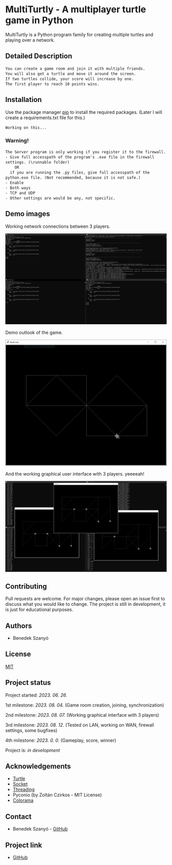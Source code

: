 # MultiTurtly - A multiplayer turtle game in Python

MultiTurtly is a Python program family for creating multiple turtles and playing over a network.

## Detailed Description

```
You can create a game room and join it with multiple friends. 
You will also get a turtle and move it around the screen. 
If two turtles collide, your score will increase by one. 
The first player to reach 10 points wins.
```

## Installation

Use the package manager [pip](https://pip.pypa.io/en/stable/) to install the required packages.
(Later I will create a requirements.txt file for this.)

```bash 
Working on this...
```


### Warning!
```
The Server program is only working if you register it to the firewall.
- Give full accesspath of the program's .exe file in the firewall settings. (\runnable folder)
    OR 
  if you are running the .py files, give full accesspath of the python.exe file. (Not recommended, because it is not safe.)
- Enable
- Both ways
- TCP and UDP
- Other settings are would be any, not specific.
```

## Demo images

Working network connections between 3 players.

![Demo image 1](merch/Demo01.PNG)

Demo outlook of the game.

![Demo image 2](merch/Demo02.PNG)

And the working graphical user interface with 3 players. yeeeeah!

![Demo image 3](merch/Demo03.PNG)


## Contributing
Pull requests are welcome. For major changes, please open an issue first to discuss what you would like to change.
The project is still in development, it is just for educational purposes.

## Authors
* Benedek Szanyó

## License
[MIT](https://choosealicense.com/licenses/mit/)

## Project status

Project started: _2023. 06. 26._

1st milestone: _2023. 08. 04._ (Game room creation, joining, synchronization)

2nd milestone: _2023. 08. 07._ (Working graphical interface with 3 players)

3rd milestone: _2023. 08. 12._ (Tested on LAN, working on WAN, firewall settings, some bugfixes)

4th milestone: _2023. 0. 0._ (Gameplay, score, winner)

Project is: _in development_

## Acknowledgements
* [Turtle](https://docs.python.org/3/library/turtle.html)
* [Socket](https://docs.python.org/3/library/socket.html)
* [Threading](https://docs.python.org/3/library/threading.html)
* Pyconio (by Zoltán Czirkos - MIT License)
* [Colorama](https://pypi.org/project/colorama/)

## Contact
* Benedek Szanyó - [GitHub](https://github.com/szanyo)

## Project link
* [GitHub](https://github.com/szanyo/MultiTurtly)